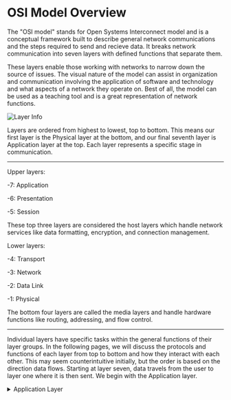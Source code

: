 # OSI Model Overview
The "OSI model" stands for Open Systems Interconnect model and is a conceptual framework built to describe general network communications and the steps required to send and recieve data. It breaks network communication into seven layers with defined functions that separate them.

These layers enable those working with networks to narrow down the source of issues. The visual nature of the model can assist in organization and communication involving the application of software and technology and what aspects of a network they operate on. Best of all, the model can be used as a teaching tool and is a great representation of network functions.

![Layer Info](https://www.lifewire.com/thmb/v1ELh58tFZVN1RadeZxUO77eayo=/750x0/filters:no_upscale():max_bytes(150000):strip_icc():format(webp)/OSImodel-8d93f19d50e543348f82110aa11f7a93.jpg)

Layers are ordered from highest to lowest, top to bottom. This means our first layer is the Physical layer at the bottom, and our final seventh layer is Application layer at the top. Each layer represents a specific stage in communication.

---
Upper layers:

-7: Application

-6: Presentation

-5: Session

These top three layers are considered the host layers which handle network services like data formatting, encryption, and connection management.

Lower layers:

-4: Transport

-3: Network

-2: Data Link

-1: Physical

The bottom four layers are called the media layers and handle hardware functions like routing, addressing, and flow control. 

---

Individual layers have specific tasks within the general functions of their layer groups. In the following pages, we will discuss the protocols and functions of each layer from top to bottom and how they interact with each other. This may seem counterintuitive initially, but the order is based on the direction data flows. Starting at layer seven, data travels from the user to layer one where it is then sent. We begin with the Application layer.

<details>
  <summary>Application Layer</summary>
<br>
The application layer is the most user-facing layer. It's what allows user applications to communicate with each other.
  
  
![Application Layer](https://user-images.githubusercontent.com/75860671/206801965-4c6766aa-ec0e-4d3e-a343-c5ef076b2c80.png)
  
  
The Application layer handles packaging data recieved from the Presentation layer. Before data can be sent back to the Presentation layer to travel through to other end of the model, it must be packaged in the proper format. Likely the most familiar protocol, HTTP is one example that handles data required for web page content.
  
